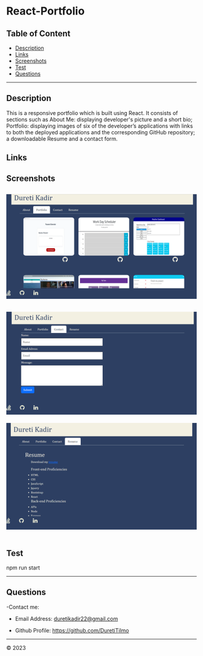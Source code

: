 # React-Portfolio

## Table of Content
- [Description](#description)
- [Links](#links)
- [Screenshots](#screenshots)
- [Test](#test)
- [Questions](#questions)
-------------------------------------
## Description

This is a responsive portfolio which is built using React. It consists of sections such as About Me: displaying developer's picture and a short bio; Portfolio: displaying images of six of the developer’s applications with links to both the deployed applications and the corresponding GitHub repository; a downloadable Resume and a contact form. 
    

## Links

## Screenshots

![Alt text](src/assets/Screenshot%202023-04-09%20174121.png)
--------------

![Alt text](src/assets/Screenshot%202023-04-09%20174248.png)
-------------

![Alt text](src/assets/Screenshot%202023-04-09%20174157.png)
    ​
## Test 
   npm run start
   
-----------------------------------------

## Questions

-Contact me:

  - Email Address: duretikadir22@gmail.com
 
  - Github Profile: https://github.com/DuretiTilmo

  ----------------------------------
  &copy; 2023